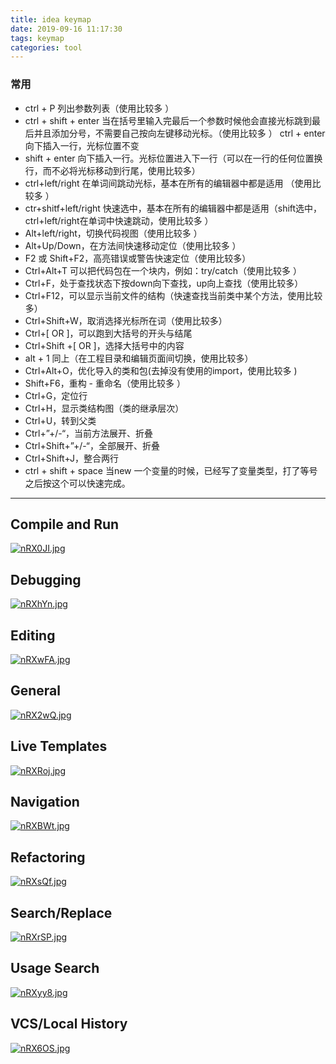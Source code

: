 ```yaml
---
title: idea keymap
date: 2019-09-16 11:17:30
tags: keymap
categories: tool
---
```


### 常用

- ctrl + P
  列出参数列表（使用比较多 ）
- ctrl + shift + enter
  当在括号里输入完最后一个参数时候他会直接光标跳到最后并且添加分号，不需要自己按向左键移动光标。（使用比较多 ）
  ctrl + enter 向下插入一行，光标位置不变
- shift + enter
  向下插入一行。光标位置进入下一行（可以在一行的任何位置换行，而不必将光标移动到行尾，使用比较多）
- ctrl+left/right
  在单词间跳动光标，基本在所有的编辑器中都是适用 （使用比较多 ）
- ctr+shitf+left/right
  快速选中，基本在所有的编辑器中都是适用（shift选中，ctrl+left/right在单词中快速跳动，使用比较多 ）
- Alt+left/right，切换代码视图（使用比较多 ）
- Alt+Up/Down，在方法间快速移动定位（使用比较多 ）
- F2 或 Shift+F2，高亮错误或警告快速定位（使用比较多）
- Ctrl+Alt+T
  可以把代码包在一个块内，例如：try/catch（使用比较多 ）
- Ctrl+F，处于查找状态下按down向下查找，up向上查找（使用比较多）
- Ctrl+F12，可以显示当前文件的结构（快速查找当前类中某个方法，使用比较多）
- Ctrl+Shift+W，取消选择光标所在词（使用比较多）
- Ctrl+[ OR ]，可以跑到大括号的开头与结尾
- Ctrl+Shift +[ OR ]，选择大括号中的内容
- alt + 1 同上（在工程目录和编辑页面间切换，使用比较多）
- Ctrl+Alt+O，优化导入的类和包(去掉没有使用的import，使用比较多 )
- Shift+F6，重构 - 重命名（使用比较多 ）
- Ctrl+G，定位行
- Ctrl+H，显示类结构图（类的继承层次）
- Ctrl+U，转到父类
- Ctrl+”+/-“，当前方法展开、折叠
- Ctrl+Shift+”+/-“，全部展开、折叠
- Ctrl+Shift+J，整合两行
- ctrl + shift + space
  当new 一个变量的时候，已经写了变量类型，打了等号之后按这个可以快速完成。



---

## Compile and Run

[![nRX0JI.jpg](https://s2.ax1x.com/2019/09/16/nRX0JI.jpg)](https://imgchr.com/i/nRX0JI)

## Debugging

[![nRXhYn.jpg](https://s2.ax1x.com/2019/09/16/nRXhYn.jpg)](https://imgchr.com/i/nRXhYn)

## Editing

[![nRXwFA.jpg](https://s2.ax1x.com/2019/09/16/nRXwFA.jpg)](https://imgchr.com/i/nRXwFA)

## General

[![nRX2wQ.jpg](https://s2.ax1x.com/2019/09/16/nRX2wQ.jpg)](https://imgchr.com/i/nRX2wQ)

## Live Templates

[![nRXRoj.jpg](https://s2.ax1x.com/2019/09/16/nRXRoj.jpg)](https://imgchr.com/i/nRXRoj)

## Navigation

[![nRXBWt.jpg](https://s2.ax1x.com/2019/09/16/nRXBWt.jpg)](https://imgchr.com/i/nRXBWt)

## Refactoring

[![nRXsQf.jpg](https://s2.ax1x.com/2019/09/16/nRXsQf.jpg)](https://imgchr.com/i/nRXsQf)

## Search/Replace

[![nRXrSP.jpg](https://s2.ax1x.com/2019/09/16/nRXrSP.jpg)](https://imgchr.com/i/nRXrSP)

## Usage Search

[![nRXyy8.jpg](https://s2.ax1x.com/2019/09/16/nRXyy8.jpg)](https://imgchr.com/i/nRXyy8)

## VCS/Local History

[![nRX6OS.jpg](https://s2.ax1x.com/2019/09/16/nRX6OS.jpg)](https://imgchr.com/i/nRX6OS)

